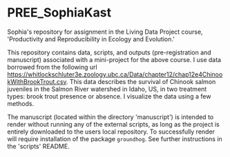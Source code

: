 # PREE_SophiaKast
Sophia's repository for assignment in the Living Data Project course, 'Productivity and Reproducibility in Ecology and Evolution.'

This repository contains data, scripts, and outputs (pre-registration and manuscript) associated with a mini-project for the above course. I use data borrowed from the following url <https://whitlockschluter3e.zoology.ubc.ca/Data/chapter12/chap12e4ChinookWithBrookTrout.csv>. This data describes the survival of Chinook salmon juveniles in the Salmon River watershed in Idaho, US, in two treatment types: brook trout presence or absence. I visualize the data using a few methods. 

The manuscript (located within the directory 'manuscript') is intended to render without running any of the external scripts, as long as the project is entirely downloaded to the users local repository. To successfully render will require installation of the package ```groundhog```. See further instructions in the 'scripts' README. 

